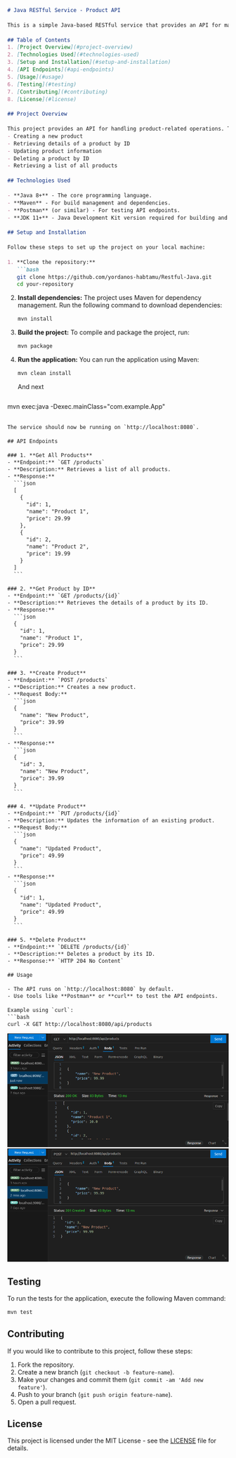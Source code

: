 
```markdown
# Java RESTful Service - Product API

This is a simple Java-based RESTful service that provides an API for managing products. The service allows users to perform CRUD (Create, Read, Update, Delete) operations on products through RESTful endpoints.

## Table of Contents
1. [Project Overview](#project-overview)
2. [Technologies Used](#technologies-used)
3. [Setup and Installation](#setup-and-installation)
4. [API Endpoints](#api-endpoints)
5. [Usage](#usage)
6. [Testing](#testing)
7. [Contributing](#contributing)
8. [License](#license)

## Project Overview

This project provides an API for handling product-related operations. The main functionalities include:
- Creating a new product
- Retrieving details of a product by ID
- Updating product information
- Deleting a product by ID
- Retrieving a list of all products

## Technologies Used

- **Java 8+** - The core programming language.
- **Maven** - For build management and dependencies.
- **Postman** (or similar) - For testing API endpoints.
- **JDK 11+** - Java Development Kit version required for building and running the application.

## Setup and Installation

Follow these steps to set up the project on your local machine:

1. **Clone the repository:**
   ```bash
   git clone https://github.com/yordanos-habtamu/Restful-Java.git
   cd your-repository
   ```

2. **Install dependencies:**
   The project uses Maven for dependency management. Run the following command to download dependencies:
   ```bash
   mvn install
   ```

3. **Build the project:**
   To compile and package the project, run:
   ```bash
   mvn package
   ```

4. **Run the application:**
   You can run the application using Maven:
   ```bash
   mvn clean install
   ```

   And next
   ```bash
  mvn exec:java -Dexec.mainClass="com.example.App"
   ```

The service should now be running on `http://localhost:8080`.

## API Endpoints

### 1. **Get All Products**
   - **Endpoint:** `GET /products`
   - **Description:** Retrieves a list of all products.
   - **Response:**
     ```json
     [
       {
         "id": 1,
         "name": "Product 1",
         "price": 29.99
       },
       {
         "id": 2,
         "name": "Product 2",
         "price": 19.99
       }
     ]
     ```

### 2. **Get Product by ID**
   - **Endpoint:** `GET /products/{id}`
   - **Description:** Retrieves the details of a product by its ID.
   - **Response:**
     ```json
     {
       "id": 1,
       "name": "Product 1",
       "price": 29.99
     }
     ```

### 3. **Create Product**
   - **Endpoint:** `POST /products`
   - **Description:** Creates a new product.
   - **Request Body:**
     ```json
     {
       "name": "New Product",
       "price": 39.99
     }
     ```
   - **Response:**
     ```json
     {
       "id": 3,
       "name": "New Product",
       "price": 39.99
     }
     ```

### 4. **Update Product**
   - **Endpoint:** `PUT /products/{id}`
   - **Description:** Updates the information of an existing product.
   - **Request Body:**
     ```json
     {
       "name": "Updated Product",
       "price": 49.99
     }
     ```
   - **Response:**
     ```json
     {
       "id": 1,
       "name": "Updated Product",
       "price": 49.99
     }
     ```

### 5. **Delete Product**
   - **Endpoint:** `DELETE /products/{id}`
   - **Description:** Deletes a product by its ID.
   - **Response:** `HTTP 204 No Content`

## Usage

- The API runs on `http://localhost:8080` by default.
- Use tools like **Postman** or **curl** to test the API endpoints.

Example using `curl`:
```bash
curl -X GET http://localhost:8080/api/products
```
![get request](image-3.png)
![post request](image-2.png)

## Testing

To run the tests for the application, execute the following Maven command:
```bash
mvn test
```

## Contributing

If you would like to contribute to this project, follow these steps:
1. Fork the repository.
2. Create a new branch (`git checkout -b feature-name`).
3. Make your changes and commit them (`git commit -am 'Add new feature'`).
4. Push to your branch (`git push origin feature-name`).
5. Open a pull request.

## License

This project is licensed under the MIT License - see the [LICENSE](LICENSE) file for details.
```
